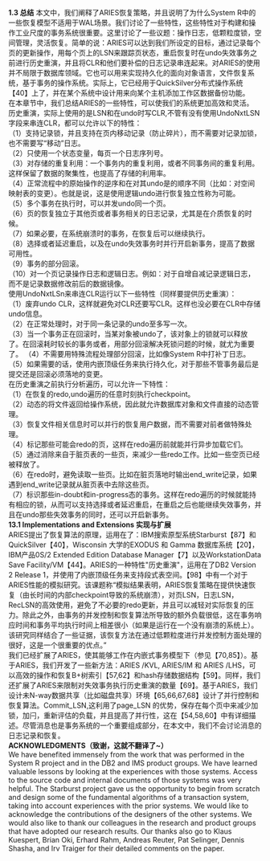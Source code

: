 **1.3 总结**
本文中，我们阐释了ARIES恢复策略，并且说明了为什么System R中的一些恢复模型不适用于WAL场景。我们讨论了一些特性，这些特性对于构建和操作工业尺度的事务系统很重要。这里讨论了一些议题：操作日志，低颗粒度锁，空间管理，灵活恢复。简单的说：ARIES可以达到我们所设定的目标，通过记录每个页的更新操作，用每个页上的LSN来跟踪页状态，重启恢复时在undo失效事务之前进行历史重演，并且将CLR和他们要补偿的日志记录串连起来。对ARIES的使用并不局限于数据库领域。它也可以用来实现持久化的面向对象语言，文件恢复系统，基于事务的操作系统。实际上，它已经用于QuickSilver分布式操作系统【40】上了，并在某个系统中设计用来向某个主机添加工作区数据备份功能。  
在本章节中，我们总结ARIES的一些特性，可以使我们的系统更加高效和灵活。  
历史重演，实际上使用的是LSN和在undo时写CLR,不管有没有使用UndoNxtLSN字段来串连CLR，都可以允许以下的特性：  
（1）支持记录锁，并且支持在页内移动记录（防止碎片），而不需要对记录加锁，也不需要写“移动”日志。  
（2）只使用一个状态变量，每页一个日志序列号。  
（3）对存储的重复利用：一个事务内的重复利用，或者不同事务间的重复利用。这样保留了数据的聚集性，也提高了存储的利用率。  
（4）正常流程中的原始操作的逆序和在对其undo是的顺序不同（比如：对空间映射表的变更）。也就是说，这是使用逻辑undo进行恢复独立性称为可能。  
（5）多个事务在执行时，可以并发undo同一个页。  
（6）页的恢复独立于其他页或者事务相关的日志记录，尤其是在介质恢复的时候。  
（7）如果必要，在系统崩溃时的事务，在恢复后可以继续执行。  
（8）选择或者延迟重启，以及在undo失效事务时并行开启新事务，提高了数据可用性。  
（9）事务的部分回滚。  
（10）对一个页记录操作日志和逻辑日志。例如：对于自增自减记录逻辑日志，而不是记录数据修改前后的数据镜像。  
使用UndoNxtLSn来串连CLR运行以下一些特性（同样要提供历史重演）：  
（1）废弃undo CLR，这样就避免对CLR还要写CLR。这样也没必要在CLR中存储undo信息。  
（2）在正常处理时，对于同一条记录的undo至多写一次。  
（3）当一个事务正在回滚时，当某对象被undo了，该对象上的锁就可以释放了。在回滚耗时较长的事务或者，用部分回滚解决死锁问题的时候，就尤为重要了。
（4）不需要用特殊流程处理部分回滚，比如像System R中打补丁日志。  
（5）如果需要的话，使用内嵌顶级任务来执行持久化，对于那些不管事务最后是提交还是回滚必须落地的变更。  
在历史重演之前执行分析遍历，可以允许一下特性：  
（1）在恢复的redo,undo遍历的任意时刻执行checkpoint。  
（2）动态的将文件返回给操作系统，因此就允许数据库对象和文件直接的动态管理。  
（3）恢复文件相关信息时可以并行的恢复用户数据，而不需要对前者做特殊处理。  
（4）标记那些可能会redo的页，这样在redo遍历前就能并行异步加载它们。  
（5）通过消除来自于脏页表的一些页，来减少一些redo工作。比如一些空页已经被释放了。  
（6）在redo时，避免读取一些页。比如在脏页落地时输出end_write记录，如果遇到end_write记录就从脏页表中去除这些页。  
（7）标识那些in-doubt和in-progress态的事务。这样在redo遍历的时候就能持有相应的锁，从而可以支持选择或者延迟重启，在重启之后也能继续失效事务，并且在undo那些失效事务的同时，还可以开启新事务。  
**13.1 Implementations and Extensions 实现与扩展**  
ARIES提出了恢复算法的原理，运用在了：IBM搜索原型系统Starburst【87】和 QuickSilver【40】，Wisconsin 大学的EXODUS 和 Gamma 数据库系统【20】，IBM产品0S/2 Extended Edition Database Manager【7】以及WorkstationData Save Facility/VM【44】。ARIES的一种特性"历史重演"，运用在了DB2 Version 2 Release 1，并使用了内嵌顶级任务来支持段式表空间。【98】中有一个对于ARIES性能的模拟研究。该课题称“模拟结果表明，ARIES恢复策略在提供快速恢复（由长时间的内部checkpoint导致的系统崩溃），对页LSN，日志LSN，RecLSN的高效使用，避免了不必要的redo更新，并且可以减轻对实际恢复的压力。除此之外，由事务的并发控制和恢复算法所导致的额外负载很低，这在事务响应时间和事务平均执行时间上相差很小（如果是运行在一个没有崩溃的系统上）。该研究同样结合了一些证据，该恢复方法在通过低颗粒度进行并发控制方面处理的很好，这是一个很重要的优点。”  
我们已经扩展了ARIES，使其能够工作在内嵌式事务模型下（参见【70,85】）。基于ARIES，我们开发了一些新方法：ARIES /KVL, ARIES/IM 和 ARIES /LHS，可以高效的操作和恢复B+树索引【57,62】和hash存储数据结构【59】。同样，我们还扩展了ARIES来限制对失效事务执行历史重演的数量【69】。基于ARIES，我们设计未N-way数据共享（比如磁盘共享）环境【65,66,67,68】设计了并行控制和恢复算法。Commit_LSN,这利用了page_LSN 的优势，保存在每个页中来减少加锁，加闩，重新评估的负载，并且提高了并行性，这在【54,58,60】中有详细描述。尽管消息也是事务系统的一个重要组成部分，在本文中，我们不会讨论消息的日志记录和恢复。  
**ACKNOWLEDGMENTS（致谢，这就不翻译了~）**  
We have benefited immensely from the work that was performed in the System R project and in the DB2 and IMS product groups. We have learned valuable lessons by looking at the experiences with those systems. Access to the source code and internal documents of those systems was very helpful. The Starburst project gave us the opportunity to begin from scratch and design some of the fundamental algorithms of a transaction system, taking into account experiences with the prior systems. We would like to acknowledge the contributions of the designers of the other systems. We would also like to thank our colleagues in the research and product groups that have adopted our research results. Our thanks also go to Klaus Kuespert, Brian Oki, Erhard Rahm, Andreas Reuter, Pat Selinger, Dennis Shasha, and Irv Traiger for their detailed comments on the paper.
